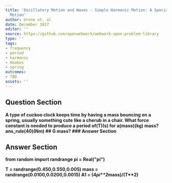 ```yaml
---
title: 'Oscillatory Motion and Waves - Simple Harmonic Motion: A Special Periodic
  Motion'
author: Urone et. al
date: December 2017
editor: ''
source: https://github.com/openwebwork/webwork-open-problem-library
type: ''
tags:
- frequency
- period
- harmonic
- Hookes
- spring
outcomes:
- TBD
assets: ''
---
```


## Question Section 

<b>
A type of cuckoo clock keeps time by having a mass bouncing on a spring, usually something cute like a cherub in a chair. What force constant is needed to produce a period of(T)(s) for a(mass)(kg) mass?
ans_rule(40)(Nm)
## G
mass?
### Answer Section


## Answer Section

from random import randrange
pi = Real("pi")

T = randrange(0.450,0.550,0.005)
mass = randrange(0.0100,0.0200,0.0015)
A1 = (4*pi**2*mass)/(T**2)